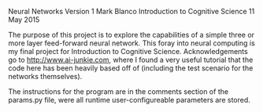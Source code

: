 Neural Networks Version 1
Mark Blanco
Introduction to Cognitive Science
11 May 2015

The purpose of this project is to explore the capabilities of a simple three or more layer feed-forward neural network. This foray into neural computing is my final project for Introduction to Cognitive Science. Acknowledgements go to http://www.ai-junkie.com, where I found a very useful tutorial that the code here has been heavily based off of (including the test scenario for the networks themselves).

The instructions for the program are in the comments section of the params.py file, were all runtime user-configureable parameters are stored.